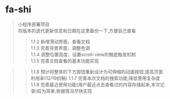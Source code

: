 # fa-shi
>小程序部署项目  
>将版本的迭代更新信息和日期在这里备份一下,方便自己查看  
>>1.1.2 新增滑动界面，查看文档  
>>1.1.3 完善背景界面，调整色调  
>>1.1.4 调整位置高度，设置scroll-view的触底触发机制  
>>1.1.5 完善文档查看的基本功能实现

>>1.1.6 预计将整体的下方按钮重新设计为可伸缩的动画按钮,提高页面利用率(12/19初稿)
>>1.1.7 完善本次文档的搜索功能,降低使用复杂度
>>1.1.8 完善最近使用功能(用户最近点击查看过的内容存储起来,本次记录)较为简单,依据情况尽快实现
